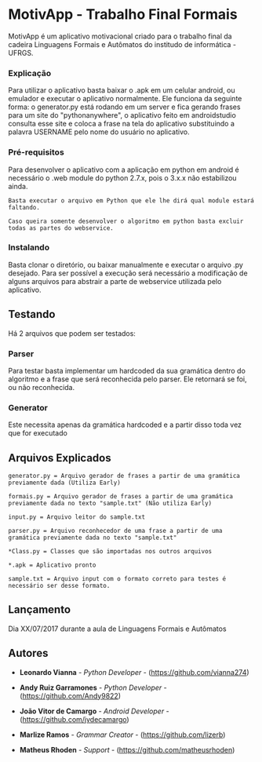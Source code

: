 # MotivApp - Trabalho Final Formais

MotivApp é um aplicativo motivacional criado para o trabalho final da cadeira Linguagens Formais e Autômatos do institudo de informática - UFRGS.

### Explicação 

Para utilizar o aplicativo basta baixar o .apk em um celular android, ou emulador e executar o aplicativo normalmente.
Ele funciona da seguinte forma: o generator.py está rodando em um server e fica gerando frases para um site do "pythonanywhere", o aplicativo feito em androidstudio consulta esse site e coloca a frase na tela do aplicativo substituindo a palavra USERNAME pelo nome do usuário no aplicativo.


### Pré-requisitos 

Para desenvolver o aplicativo com a aplicação em python em android é necessário o .web module do python 2.7.x, pois o 3.x.x não estabilizou ainda.

```
Basta executar o arquivo em Python que ele lhe dirá qual module estará faltando.
```
```
Caso queira somente desenvolver o algoritmo em python basta excluir todas as partes do webservice.
```

### Instalando

Basta clonar o diretório, ou baixar manualmente e executar o arquivo .py desejado.
Para ser possível a execução será necessário a modificação de alguns arquivos para abstrair a parte de webservice utilizada pelo aplicativo.


## Testando

Há 2 arquivos que podem ser testados:
### Parser
Para testar basta implementar um hardcoded da sua gramática dentro do algoritmo e a frase que será reconhecida pelo parser. Ele retornará se foi, ou não reconhecida.
### Generator
Este necessita apenas da gramática hardcoded e a partir disso toda vez que for executado


## Arquivos Explicados
```
generator.py = Arquivo gerador de frases a partir de uma gramática previamente dada (Utiliza Early)

formais.py = Arquivo gerador de frases a partir de uma gramática previamente dada no texto "sample.txt" (Não utiliza Early)

input.py = Arquivo leitor do sample.txt

parser.py = Arquivo reconhecedor de uma frase a partir de uma gramática previamente dada no texto "sample.txt"

*Class.py = Classes que são importadas nos outros arquivos

*.apk = Aplicativo pronto

sample.txt = Arquivo input com o formato correto para testes é necessário ser desse formato.
```

## Lançamento

Dia XX/07/2017 durante a aula de Linguagens Formais e Autômatos

## Autores

* **Leonardo Vianna** - *Python Developer* - (https://github.com/vianna274)

* **Andy Ruiz Garramones** - *Python Developer* - (https://github.com/Andy9822)

* **João Vitor de Camargo** - *Android Developer* - (https://github.com/jvdecamargo)

* **Marlize Ramos** - *Grammar Creator* - (https://github.com/lizerb)

* **Matheus Rhoden** - *Support* - (https://github.com/matheusrhoden)
